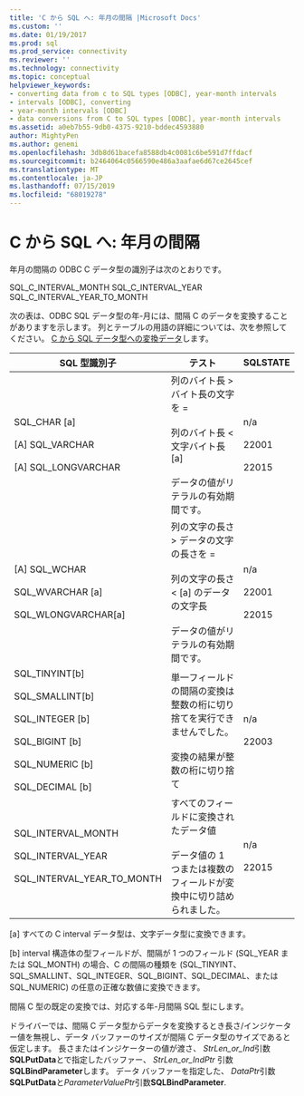 ```yaml
---
title: 'C から SQL へ: 年月の間隔 |Microsoft Docs'
ms.custom: ''
ms.date: 01/19/2017
ms.prod: sql
ms.prod_service: connectivity
ms.reviewer: ''
ms.technology: connectivity
ms.topic: conceptual
helpviewer_keywords:
- converting data from c to SQL types [ODBC], year-month intervals
- intervals [ODBC], converting
- year-month intervals [ODBC]
- data conversions from C to SQL types [ODBC], year-month intervals
ms.assetid: a0eb7b55-9db0-4375-9210-bddec4593880
author: MightyPen
ms.author: genemi
ms.openlocfilehash: 3db8d61bacefa8588db4c0081c6be591d7ffdacf
ms.sourcegitcommit: b2464064c0566590e486a3aafae6d67ce2645cef
ms.translationtype: MT
ms.contentlocale: ja-JP
ms.lasthandoff: 07/15/2019
ms.locfileid: "68019278"
---
```

# <a name="c-to-sql-year-month-intervals"></a>C から SQL へ: 年月の間隔
年月の間隔の ODBC C データ型の識別子は次のとおりです。  
  
 SQL_C_INTERVAL_MONTH SQL_C_INTERVAL_YEAR SQL_C_INTERVAL_YEAR_TO_MONTH  
  
 次の表は、ODBC SQL データ型の年-月には、間隔 C のデータを変換することがありますを示します。 列とテーブルの用語の詳細については、次を参照してください。 [C から SQL データ型への変換データ](../../../odbc/reference/appendixes/converting-data-from-c-to-sql-data-types.md)します。  
  
|SQL 型識別子|テスト|SQLSTATE|  
|-------------------------|----------|--------------|  
|SQL_CHAR [a]<br /><br /> [A] SQL_VARCHAR<br /><br /> [A] SQL_LONGVARCHAR|列のバイト長 > バイト長の文字を =<br /><br /> 列のバイト長 < 文字バイト長 [a]<br /><br /> データの値がリテラルの有効期間です。|n/a<br /><br /> 22001<br /><br /> 22015|  
|[A] SQL_WCHAR<br /><br /> SQL_WVARCHAR [a]<br /><br /> SQL_WLONGVARCHAR[a]|列の文字の長さ > データの文字の長さを =<br /><br /> 列の文字の長さ < [a] のデータの文字長<br /><br /> データの値がリテラルの有効期間です。|n/a<br /><br /> 22001<br /><br /> 22015|  
|SQL_TINYINT[b]<br /><br /> SQL_SMALLINT[b]<br /><br /> SQL_INTEGER [b]<br /><br /> SQL_BIGINT [b]<br /><br /> SQL_NUMERIC [b]<br /><br /> SQL_DECIMAL [b]|単一フィールドの間隔の変換は整数の桁に切り捨てを実行できませんでした。<br /><br /> 変換の結果が整数の桁に切り捨て|n/a<br /><br /> 22003|  
|SQL_INTERVAL_MONTH<br /><br /> SQL_INTERVAL_YEAR<br /><br /> SQL_INTERVAL_YEAR_TO_MONTH|すべてのフィールドに変換されたデータ値<br /><br /> データ値の 1 つまたは複数のフィールドが変換中に切り詰められました。|n/a<br /><br /> 22015|  
  
 [a] すべての C interval データ型は、文字データ型に変換できます。  
  
 [b] interval 構造体の型フィールドが、間隔が 1 つのフィールド (SQL_YEAR または SQL_MONTH) の場合、C の間隔の種類を (SQL_TINYINT、SQL_SMALLINT、SQL_INTEGER、SQL_BIGINT、SQL_DECIMAL、または SQL_NUMERIC) の任意の正確な数値に変換できます。  
  
 間隔 C 型の既定の変換では、対応する年-月間隔 SQL 型にします。  
  
 ドライバーでは、間隔 C データ型からデータを変換するとき長さ/インジケーター値を無視し、データ バッファーのサイズが間隔 C データ型のサイズであると仮定します。 長さまたはインジケーターの値が渡さ、 *StrLen_or_Ind*引数**SQLPutData**とで指定したバッファー、 *StrLen_or_IndPtr* 引数**SQLBindParameter**します。 データ バッファーを指定した、 *DataPtr*引数**SQLPutData**と*ParameterValuePtr*引数**SQLBindParameter**.
